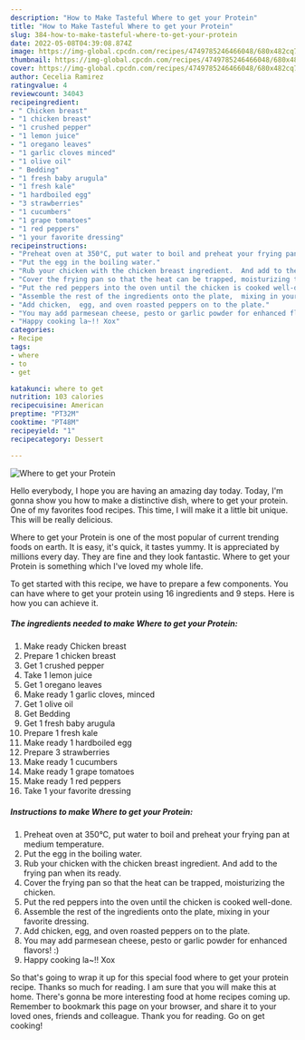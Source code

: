 ```yaml
---
description: "How to Make Tasteful Where to get your Protein"
title: "How to Make Tasteful Where to get your Protein"
slug: 384-how-to-make-tasteful-where-to-get-your-protein
date: 2022-05-08T04:39:08.874Z
image: https://img-global.cpcdn.com/recipes/4749785246466048/680x482cq70/where-to-get-your-protein-recipe-main-photo.jpg
thumbnail: https://img-global.cpcdn.com/recipes/4749785246466048/680x482cq70/where-to-get-your-protein-recipe-main-photo.jpg
cover: https://img-global.cpcdn.com/recipes/4749785246466048/680x482cq70/where-to-get-your-protein-recipe-main-photo.jpg
author: Cecelia Ramirez
ratingvalue: 4
reviewcount: 34043
recipeingredient:
- " Chicken breast"
- "1 chicken breast"
- "1 crushed pepper"
- "1 lemon juice"
- "1 oregano leaves"
- "1 garlic cloves minced"
- "1 olive oil"
- " Bedding"
- "1 fresh baby arugula"
- "1 fresh kale"
- "1 hardboiled egg"
- "3 strawberries"
- "1 cucumbers"
- "1 grape tomatoes"
- "1 red peppers"
- "1 your favorite dressing"
recipeinstructions:
- "Preheat oven at 350°C, put water to boil and preheat your frying pan at medium temperature."
- "Put the egg in the boiling water."
- "Rub your chicken with the chicken breast ingredient.  And add to the frying pan when its ready."
- "Cover the frying pan so that the heat can be trapped, moisturizing the chicken."
- "Put the red peppers into the oven until the chicken is cooked well-done."
- "Assemble the rest of the ingredients onto the plate,  mixing in your favorite dressing."
- "Add chicken,  egg, and oven roasted peppers on to the plate."
- "You may add parmesean cheese, pesto or garlic powder for enhanced flavors! :)"
- "Happy cooking la~!! Xox"
categories:
- Recipe
tags:
- where
- to
- get

katakunci: where to get 
nutrition: 103 calories
recipecuisine: American
preptime: "PT32M"
cooktime: "PT48M"
recipeyield: "1"
recipecategory: Dessert

---
```



![Where to get your Protein](https://img-global.cpcdn.com/recipes/4749785246466048/680x482cq70/where-to-get-your-protein-recipe-main-photo.jpg)

Hello everybody, I hope you are having an amazing day today. Today, I'm gonna show you how to make a distinctive dish, where to get your protein. One of my favorites food recipes. This time, I will make it a little bit unique. This will be really delicious.



Where to get your Protein is one of the most popular of current trending foods on earth. It is easy, it's quick, it tastes yummy. It is appreciated by millions every day. They are fine and they look fantastic. Where to get your Protein is something which I've loved my whole life.


To get started with this recipe, we have to prepare a few components. You can have where to get your protein using 16 ingredients and 9 steps. Here is how you can achieve it.

<!--inarticleads1-->

##### The ingredients needed to make Where to get your Protein:

1. Make ready  Chicken breast
1. Prepare 1 chicken breast
1. Get 1 crushed pepper
1. Take 1 lemon juice
1. Get 1 oregano leaves
1. Make ready 1 garlic cloves, minced
1. Get 1 olive oil
1. Get  Bedding
1. Get 1 fresh baby arugula
1. Prepare 1 fresh kale
1. Make ready 1 hardboiled egg
1. Prepare 3 strawberries
1. Make ready 1 cucumbers
1. Make ready 1 grape tomatoes
1. Make ready 1 red peppers
1. Take 1 your favorite dressing




<!--inarticleads2-->

##### Instructions to make Where to get your Protein:

1. Preheat oven at 350°C, put water to boil and preheat your frying pan at medium temperature.
1. Put the egg in the boiling water.
1. Rub your chicken with the chicken breast ingredient.  And add to the frying pan when its ready.
1. Cover the frying pan so that the heat can be trapped, moisturizing the chicken.
1. Put the red peppers into the oven until the chicken is cooked well-done.
1. Assemble the rest of the ingredients onto the plate,  mixing in your favorite dressing.
1. Add chicken,  egg, and oven roasted peppers on to the plate.
1. You may add parmesean cheese, pesto or garlic powder for enhanced flavors! :)
1. Happy cooking la~!! Xox




So that's going to wrap it up for this special food where to get your protein recipe. Thanks so much for reading. I am sure that you will make this at home. There's gonna be more interesting food at home recipes coming up. Remember to bookmark this page on your browser, and share it to your loved ones, friends and colleague. Thank you for reading. Go on get cooking!
